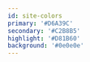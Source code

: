 ```yaml
---
id: site-colors
primary: '#D6A39C'
secondary: '#C2B8B5'
highlight: '#D81B60'
background: '#0e0e0e'
---
```

